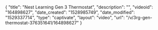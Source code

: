 {
    "title": "Nest Learning Gen 3 Thermostat",
    "description": "",
    "videoid": "164898627",
    "date_created": "1528985749",
    "date_modified": "1529337714",
    "type": "captivate",
    "layout": "video",
    "url": "\/v\/3rg-gen-thermostat-376351641\/164898627"
}